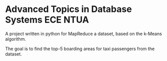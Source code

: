 # Advanced Topics in Database Systems ECE NTUA

A project written in python for MapReduce a dataset, based on the k-Means algorithm.

The goal is to find the top-5 boarding areas for taxi passengers from the dataset.
